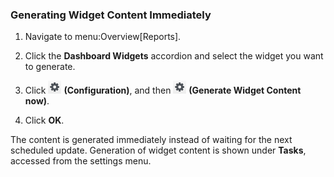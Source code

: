 ### Generating Widget Content Immediately

1.  Navigate to menu:Overview\[Reports\].

2.  Click the **Dashboard Widgets** accordion and select the widget you
    want to generate.

3.  Click ![1847](/images/1847.png) **(Configuration)**, and then
    ![1847](/images/1847.png) **(Generate Widget Content now)**.

4.  Click **OK**.

The content is generated immediately instead of waiting for the next
scheduled update. Generation of widget content is shown under **Tasks**,
accessed from the settings menu.
